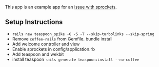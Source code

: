 This app is an example app for an [issue with sprockets](https://github.com/rails/sprockets/issues/183).

## Setup Instructions

- ```rails new teaspoon_spike -O -S -T --skip-turbolinks --skip-spring```
- Remove `coffee-rails` from Gemfile. bundle install
- Add welcome controller and view
- Enable sprockets in config/application.rb
- Add teaspoon and wekbit
- install teaspoon ```rails generate teaspoon:install --no-coffee```
